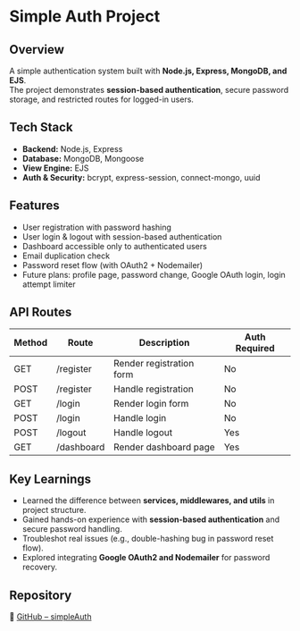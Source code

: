 # Simple Auth Project  

## Overview  
A simple authentication system built with **Node.js, Express, MongoDB, and EJS**.  
The project demonstrates **session-based authentication**, secure password storage, and restricted routes for logged-in users.  

## Tech Stack  
- **Backend:** Node.js, Express  
- **Database:** MongoDB, Mongoose  
- **View Engine:** EJS  
- **Auth & Security:** bcrypt, express-session, connect-mongo, uuid  

## Features  
- User registration with password hashing  
- User login & logout with session-based authentication  
- Dashboard accessible only to authenticated users  
- Email duplication check  
- Password reset flow (with OAuth2 + Nodemailer)  
- Future plans: profile page, password change, Google OAuth login, login attempt limiter  

## API Routes  
| Method | Route       | Description                | Auth Required |  
|--------|------------|----------------------------|---------------|  
| GET    | /register  | Render registration form   | No            |  
| POST   | /register  | Handle registration        | No            |  
| GET    | /login     | Render login form          | No            |  
| POST   | /login     | Handle login               | No            |  
| POST   | /logout    | Handle logout              | Yes           |  
| GET    | /dashboard | Render dashboard page      | Yes           |  

## Key Learnings  
- Learned the difference between **services, middlewares, and utils** in project structure.  
- Gained hands-on experience with **session-based authentication** and secure password handling.  
- Troubleshot real issues (e.g., double-hashing bug in password reset flow).  
- Explored integrating **Google OAuth2 and Nodemailer** for password recovery.  

## Repository  
🔗 [GitHub – simpleAuth](https://github.com/your-repo-link)  
